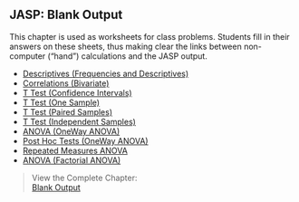 ## JASP: Blank Output

This chapter is used as worksheets for class problems. Students fill in their answers on these sheets, thus making clear the links between non-computer (“hand”) calculations and the JASP output.

- [Descriptives (Frequencies and Descriptives)](./descriptives.md)
- [Correlations (Bivariate)](./correlations.md)
- [T Test (Confidence Intervals)](./intervals.md)
- [T Test (One Sample)](./onesample.md)
- [T Test (Paired Samples)](./paired.md)
- [T Test (Independent Samples)](./independent.md)
- [ANOVA (OneWay ANOVA)](./oneway.md)
- [Post Hoc Tests (OneWay ANOVA)](./posthocs.md)
- [Repeated Measures ANOVA](./repeated.md)
- [ANOVA (Factorial ANOVA)](./factorial.md)

> View the Complete Chapter:  
> [Blank Output](./complete.md)
